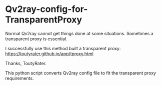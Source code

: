 # Qv2ray-config-for-TransparentProxy

Normal Qv2ray cannot get things done at some situations. Sometimes a transparent proxy is essential.

I successfully use this method built a transparent proxy: https://toutyrater.github.io/app/tproxy.html

Thanks, ToutyRater.

This python script converts Qv2ray config file to fit the transparent proxy requirements.
